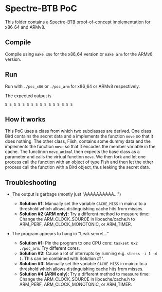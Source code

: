 # Spectre-BTB PoC 

This folder contains a Spectre-BTB proof-of-concept implementation for x86_64 and ARMv8. 

## Compile

Compile using `make x86` for the x86_64 version or `make arm` for the ARMv8 version. 

## Run

Run with `./poc_x86` or `./poc_arm` for x86_64  or ARMv8 respectively. 

The expected output is
```
S S S S S S S S S S S S S S S S
```

## How it works
This PoC uses a class from which two subclasses are derived. One class Bird contains the secret data and a implements the function `move` so that it does nothing. The other class, Fiish, contains some dummy data and the implements the function `move` so that it encodes the member variable in the cache. The functinon `move_animal` then expects the base class as a parameter and calls the virtual function `move`. We then fork and let one process call the function with an object of type Fish and then let the other process call the function with a Bird object, thus leaking the secret data.

## Troubleshooting

* The output is garbage (mostly just "AAAAAAAAAA...")
    + **Solution #1:** Manually set the variable `CACHE_MISS` in main.c to a threshold which allows distinguishing cache hits from misses. 
    + **Solution #2 (ARM only):** Try a different method to measure time: Change the ARM_CLOCK_SOURCE in libcache/cache.h to ARM_PERF, ARM_CLOCK_MONOTONIC, or ARM_TIMER. 
 
* The program appears to hang in "Leak secret..."
    + **Solution #1:** Pin the program to one CPU core: `taskset 0x2 ./poc_arm`. Try different cores. 
    + **Solution #2:** Cause a lot of interrupts by running e.g. `stress -i 1 -d 1`. This can be combined with Solution #1". 
    + **Solution #3:** Manually set the variable `CACHE_MISS` in main.c to a threshold which allows distinguishing cache hits from misses. 
    + **Solution #4 (ARM only):** Try a different method to measure time: Change the ARM_CLOCK_SOURCE in libcache/cache.h to ARM_PERF, ARM_CLOCK_MONOTONIC, or ARM_TIMER.
